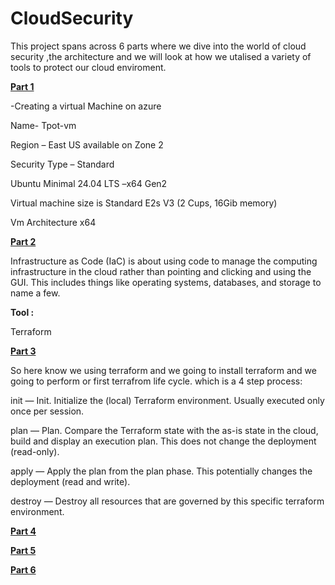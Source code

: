 # CloudSecurity
This project spans across 6 parts where we dive into the world of cloud security ,the architecture and we will look at how we utalised a variety of tools to protect our cloud enviroment.

<ins>**Part 1** </ins>

-Creating a virtual Machine on azure 

Name- Tpot-vm  

Region – East US available on Zone 2  

Security Type – Standard 

Ubuntu Minimal 24.04 LTS –x64 Gen2 

Virtual machine size is Standard E2s V3 (2 Cups, 16Gib memory) 

Vm Architecture x64 

<ins>**Part 2** </ins>

Infrastructure as Code (IaC) is about using code to manage the computing infrastructure in the cloud rather than pointing and clicking and using the GUI. This includes things like operating systems, databases, and storage to name a few.

**Tool :**

Terraform

<ins>**Part 3** </ins>

So here know we using terraform and we going to install terraform and we going to perform or first terrafrom life cycle.
which is a 4 step process:

init — Init. Initialize the (local) Terraform environment. Usually executed only once per session.

plan — Plan. Compare the Terraform state with the as-is state in the cloud, build and display an execution plan. This does not change the deployment (read-only).


apply — Apply the plan from the plan phase. This potentially changes the deployment (read and write).

destroy — Destroy all resources that are governed by this specific terraform environment.


<ins>**Part 4** </ins>

<ins>**Part 5** </ins>

<ins>**Part 6** </ins>




